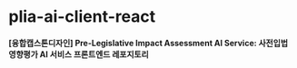 # plia-ai-client-react

**[융합캡스톤디자인] Pre-Legislative Impact Assessment AI Service: 사전입법영향평가 AI 서비스 프론트엔드 레포지토리**
